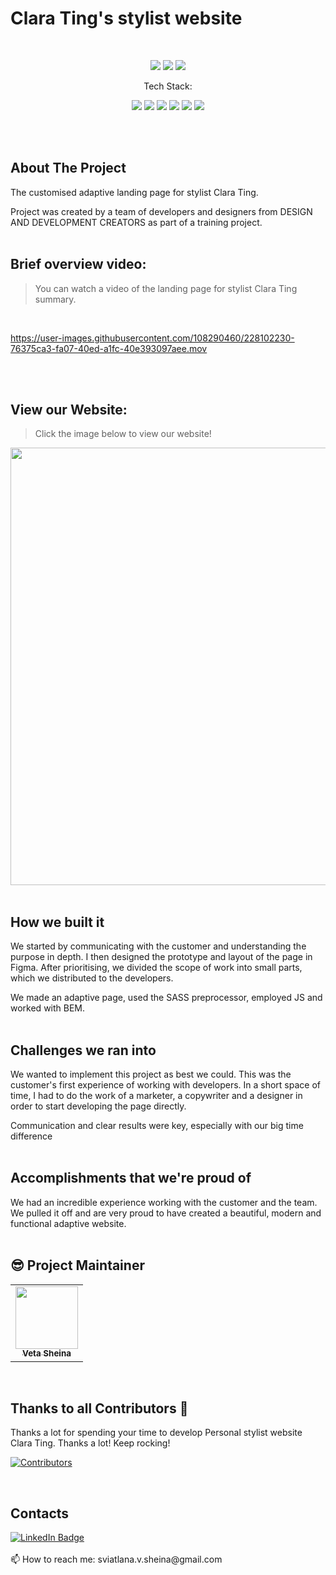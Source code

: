 # Clara Ting's stylist website

<br>

<p align="center">
    <img src="https://img.shields.io/github/issues/OlgaBuLL/Stylist_Clara_Ting">
    <img src="https://img.shields.io/github/forks/OlgaBuLL/Stylist_Clara_Ting">
    <img src="https://img.shields.io/github/stars/OlgaBuLL/Stylist_Clara_Ting">
    
</p>

<p align="center">Tech Stack:</p>
<p align="center">
    <img src="https://img.shields.io/badge/html5-%23E34F26.svg?style=for-the-badge&logo=html5&logoColor=white"> 
    <img src="https://img.shields.io/badge/css3-%231572B6.svg?style=for-the-badge&logo=css3&logoColor=white">
    <img src="https://img.shields.io/badge/javascript-%23323330.svg?style=for-the-badge&logo=javascript&logoColor=%23F7DF1E">
    <img src="https://img.shields.io/badge/Sass-ff69b4?style=for-the-badge&logo=sass&logoColor=white">
    <img src="https://img.shields.io/badge/browserify-3c6991?style=for-the-badge&logo=browserify&logoColor=e6b35a">
 <img src="https://img.shields.io/badge/Bem-3BA3D0?style=for-the-badge&logo=bem&logoColor=white">
</p>
<br>
<br>

## About The Project

The customised adaptive landing page for stylist Clara Ting.  

Project was created by a team of developers and designers from DESIGN AND DEVELOPMENT CREATORS as part of a training project.
<br>
<br>

## Brief overview video:
>You can watch a video of the landing page for stylist Clara Ting summary.
<br>

https://user-images.githubusercontent.com/108290460/228102230-76375ca3-fa07-40ed-a1fc-40e393097aee.mov

<br>
<br>

## View our Website:
>Click the image below to view our website!

[<img width="700" src="https://user-images.githubusercontent.com/108290460/228102465-f7ce4d1d-72f7-456d-b573-7d5f313b19ce.png"/>](https://clara-ting-stylist.netlify.app/)
<br>
<br>

## How we built it

We started by communicating with the customer and understanding the purpose in depth. I then designed the prototype and layout of the page in Figma. After prioritising, we divided the scope of work into small parts, which we distributed to the developers.

We made an adaptive page, used the SASS preprocessor, employed JS and worked with BEM.
<br>
<br>

## Challenges we ran into

We wanted to implement this project as best we could. 
This was the customer's first experience of working with developers. In a short space of time, I had to do the work of a marketer, a copywriter  and a designer in order to start developing the page directly.

Communication and clear results were key, especially with our big time difference
<br>
<br>

## Accomplishments that we're proud of

We had an incredible experience working with the customer and the team. We pulled it off and are very proud to have created a beautiful, modern and functional adaptive website.
<br>
<br>

## 😎 Project Maintainer

<table>
  <tr>
<td align="center"><a href="https://github.com/sssheina"><img src="https://avatars.githubusercontent.com/u/108290460?v=4" width="100px;" alt=""/><br /><sub><b>Veta Sheina</b></sub></a></td></tr>
</table>
<br>


## Thanks to all Contributors 💪

Thanks a lot for spending your time to develop Personal stylist website Сlara Ting. Thanks a lot! Keep rocking!

[![Contributors](https://contrib.rocks/image?repo=OlgaBuLL/Stylist_Clara_Ting)](https://github.com/OlgaBuLL/Stylist_Clara_Ting/graphs/contributors)

<br>


## Contacts

<a href="https://www.linkedin.com/in/veta-sheina-521666249" target="_blank">
    <img src="https://img.shields.io/badge/LinkedIn-blue?style=for-the-badge&logo=linkedin&logoColor=white" alt="LinkedIn Badge"/>
  </a>
<br>
<br>
📫 How to reach me: sviatlana.v.sheina@gmail.com
<br><br>
